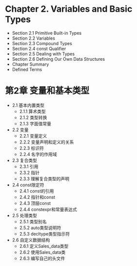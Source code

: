 # Chapter 2. Variables and Basic Types

* Section 2.1 Primitive Built-in Types
* Section 2.2 Variables
* Section 2.3 Compound Types
* Section 2.4 const Qualifier
* Section 2.5 Dealing with Types
* Section 2.6 Defining Our Own Data Structures
* Chapter Summary
* Defined Terms

# 第2章 变量和基本类型

* 2.1 基本内置类型
    - 2.1.1 算术类型
    - 2.1.2 类型转换
    - 2.1.3 字面值常量
* 2.2 变量
    - 2.2.1 变量定义
    - 2.2.2 变量声明和定义的关系
    - 2.2.3 标识符
    - 2.2.4 名字的作用域
* 2.3 复合类型
    - 2.3.1 引用
    - 2.3.2 指针
    - 2.3.3 理解复合类型的声明
* 2.4 const限定符
    - 2.4.1 const的引用
    - 2.4.2 指针和const
    - 2.4.3 顶层const
    - 2.4.4 constexpr和常量表达式
* 2.5 处理类型
    - 2.5.1 类型别名
    - 2.5.2 auto类型说明符
    - 2.5.3 decltype类型指示符
* 2.6 自定义数据结构
    - 2.6.1 定义Sales_data类型
    - 2.6.2 使用Sales_data类
    - 2.6.3 编写自己的头文件
